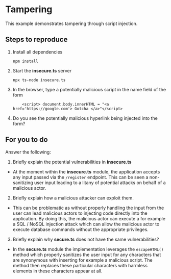# Tampering

This example demonstrates tampering through script injection.

## Steps to reproduce

1. Install all dependencies

    `npm install`

2. Start the **insecure.ts** server

    `npx ts-node insecure.ts`

3. In the browser, type a potentially malicious script in the name field of the form

    ```
        <script> document.body.innerHTML = "<a href='https://google.com'> Gotcha </a>"</script>
    ```

4. Do you see the potentially malicious hyperlink being injected into the form?

## For you to do

Answer the following:

1. Briefly explain the potential vulnerabilities in **insecure.ts**

- At the moment within the **insecure.ts** module, the application accepts any input passed via the `/register` endpoint.
This can be seen a non-sanitizing user input leading to a litany of potential attacks on behalf of a malicious actor.
 

2. Briefly explain how a malicious attacker can exploit them.

- This can be problematic as without properly handling the input from the user can lead malicious actors to injecting code directly into the application.
  By doing this, the malicious actor can execute a for example a SQL / NoSQL injection attack which can allow the malicious actor to execute database commands without the appropriate privileges.

3. Briefly explain why **secure.ts** does not have the same vulnerabilities?

- In the **secure.ts** module the implementation leverages the `escapeHTML()` method which properly sanitizes the user input for any characters that are synonymous with inserting for example a malicious script.
The method then replaces these particular characters with harmless elements in these characters appear at all. 